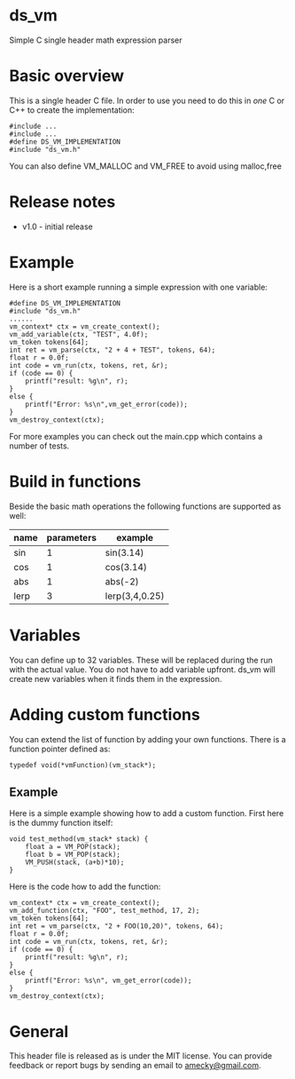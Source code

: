 # ds_vm

Simple C single header math expression parser 

# Basic overview

This is a single header C file. 
In order to use you need to do this in *one* C or C++ to create the implementation:
```
#include ...
#include ...
#define DS_VM_IMPLEMENTATION
#include "ds_vm.h"
```
You can also define VM_MALLOC and VM_FREE to avoid using malloc,free

# Release notes

- v1.0 - initial release

# Example

Here is a short example running a simple expression with one variable:

```
#define DS_VM_IMPLEMENTATION
#include "ds_vm.h"
......
vm_context* ctx = vm_create_context();
vm_add_variable(ctx, "TEST", 4.0f);
vm_token tokens[64];
int ret = vm_parse(ctx, "2 + 4 + TEST", tokens, 64);
float r = 0.0f;
int code = vm_run(ctx, tokens, ret, &r);
if (code == 0) {
    printf("result: %g\n", r);
}
else {
    printf("Error: %s\n",vm_get_error(code));
}
vm_destroy_context(ctx);
```

For more examples you can check out the main.cpp which contains a number of tests.

# Build in functions

Beside the basic math operations the following functions are supported as well:

| name | parameters | example        |
|------|------------|----------------|
| sin  |       1    | sin(3.14)      |
| cos  |       1    | cos(3.14)      |
| abs  |       1    | abs(-2)        |
| lerp |       3    | lerp(3,4,0.25) |

# Variables 

You can define up to 32 variables. These will be replaced during the run with the actual value.
You do not have to add variable upfront. ds_vm will create new variables when it finds them in the
expression. 

# Adding custom functions

You can extend the list of function by adding your own functions. There is a function pointer
defined as:

```
typedef void(*vmFunction)(vm_stack*);
```

## Example

Here is a simple example showing how to add a custom function.
First here is the dummy function itself:

```
void test_method(vm_stack* stack) {
    float a = VM_POP(stack);
    float b = VM_POP(stack);
    VM_PUSH(stack, (a+b)*10);
}
```

Here is the code how to add the function:

```
vm_context* ctx = vm_create_context();
vm_add_function(ctx, "FOO", test_method, 17, 2);
vm_token tokens[64];
int ret = vm_parse(ctx, "2 + FOO(10,20)", tokens, 64);
float r = 0.0f;
int code = vm_run(ctx, tokens, ret, &r);
if (code == 0) {
    printf("result: %g\n", r);
}
else {
    printf("Error: %s\n", vm_get_error(code));
}
vm_destroy_context(ctx);
```

# General

This header file is released as is under the MIT license. You can provide feedback or report bugs by sending an email to amecky@gmail.com.

